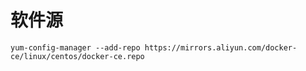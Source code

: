 
# 软件源

```shell script
yum-config-manager --add-repo https://mirrors.aliyun.com/docker-ce/linux/centos/docker-ce.repo
```
